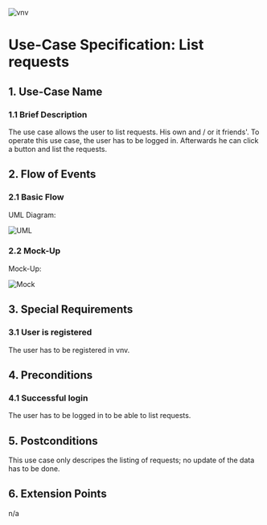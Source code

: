 ![vnv][]
# Use-Case Specification: List requests


## 1. Use-Case Name 
### 1.1 Brief Description
The use case allows the user to list requests. His own and / or it friends'. To operate this use case, the user has to be logged in. 
Afterwards he can click a button and list the requests.

## 2. Flow of Events
### 2.1 Basic Flow 
UML Diagram: 

![UML][]

### 2.2 Mock-Up
Mock-Up:

![Mock][]


## 3. Special Requirements
### 3.1 User is registered
The user has to be registered in vnv.

## 4. Preconditions
### 4.1 Successful login 
The user has to be logged in to be able to list requests.

## 5. Postconditions
This use case only descripes the listing of requests; no update of the data has to be done.

## 6. Extension Points
n/a

<!-- picture links -->
[UML]: https://raw.githubusercontent.com/WMerk/vnvDoc/master/doc/use%20cases/UML%20-%20display%20list%20of%20requests.png "UML Diagram"
[Mock]: https://raw.githubusercontent.com/WMerk/VnVProject/master/doc/mockups/ListRequests/Mockup_ListRequests.png "Mock-Up"
[vnv]: https://raw.githubusercontent.com/WMerk/vnvDoc/master/logo/logo_wide_big.png "vnv logo"